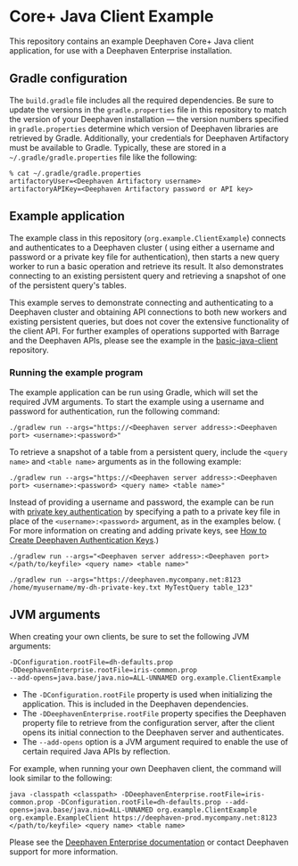 # Core+ Java Client Example

This repository contains an example Deephaven Core+ Java client application, for use with a Deephaven Enterprise
installation.

## Gradle configuration

The `build.gradle` file includes all the required dependencies. Be sure to update the versions in
the `gradle.properties` file in this repository to match the version of your Deephaven installation — the version
numbers specified in `gradle.properties` determine which version of Deephaven libraries are retrieved by Gradle.
Additionally, your credentials for Deephaven Artifactory must be available to Gradle. Typically, these are stored in
a `~/.gradle/gradle.properties` file like the following:

```
% cat ~/.gradle/gradle.properties
artifactoryUser=<Deephaven Artifactory username>
artifactoryAPIKey=<Deephaven Artifactory password or API key>
```

## Example application

The example class in this repository (`org.example.ClientExample`) connects and authenticates to a Deephaven cluster (
using either a username and password or a private key file for authentication), then starts a new query worker to run a
basic operation and retrieve its result. It also demonstrates connecting to an existing persistent query and retrieving
a snapshot of one of the persistent query's tables.

This example serves to demonstrate connecting and authenticating to a Deephaven cluster and obtaining API connections to
both new workers and existing persistent queries, but does not cover the extensive functionality of the client API. For
further examples of operations supported with Barrage and the Deephaven APIs, please see the example in the
[basic-java-client](https://github.com/deephaven-examples/basic-java-client) repository.

### Running the example program

The example application can be run using Gradle, which will set the required JVM arguments. To start the example
using a username and password for authentication, run the following command:

```shell
./gradlew run --args="https://<Deephaven server address>:<Deephaven port> <username>:<password>"
```

To retrieve a snapshot of a table from a persistent query, include the `<query name>` and `<table name>` arguments as in
the following example:

```shell
./gradlew run --args="https://<Deephaven server address>:<Deephaven port> <username>:<password> <query name> <table name>"
```

Instead of providing a username and password, the example can be run
with [private key authentication](https://deephaven.io/enterprise/docs/sys-admin/configuration/public-and-private-keys/#user-private-keyfile)
by specifying a path to a private key file in place of the `<username>:<password>` argument, as in the examples below. (
For more information on creating and adding private keys,
see [How to Create Deephaven Authentication Keys](https://deephaven.io/enterprise/docs/development/authentication/#how-to-create-deephaven-authentication-keys).)

```shell
./gradlew run --args="<Deephaven server address>:<Deephaven port> </path/to/keyfile> <query name> <table name>"
```

```shell
./gradlew run --args="https://deephaven.mycompany.net:8123 /home/myusername/my-dh-private-key.txt MyTestQuery table_123"
```

## JVM arguments

When creating your own clients, be sure to set the following JVM arguments:

```
-DConfiguration.rootFile=dh-defaults.prop
-DDeephavenEnterprise.rootFile=iris-common.prop
--add-opens=java.base/java.nio=ALL-UNNAMED org.example.ClientExample
```

- The `-DConfiguration.rootFile` property is used when initializing the application. This is included in the Deephaven
  dependencies.
- The `-DDeephavenEnterprise.rootFile` property specifies the Deephaven property file to retrieve from the configuration
  server, after the client opens its initial connection to the Deephaven server and authenticates.
- The `--add-opens` option is a JVM argument required to enable the use of certain required Java APIs by reflection.

For example, when running your own Deephaven client, the command will look similar to the following:

```shell
java -classpath <classpath> -DDeephavenEnterprise.rootFile=iris-common.prop -DConfiguration.rootFile=dh-defaults.prop --add-opens=java.base/java.nio=ALL-UNNAMED org.example.ClientExample org.example.ExampleClient https://deephaven-prod.mycompany.net:8123 </path/to/keyfile> <query name> <table name>
```

Please see the [Deephaven Enterprise documentation](https://deephaven.io/enterprise/docs/) or contact Deephaven
support for more information.